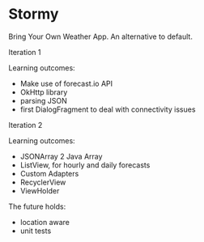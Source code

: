 # Stormy
Bring Your Own Weather App. An alternative to default.

Iteration 1

Learning outcomes:
- Make use of forecast.io API
- OkHttp library
- parsing JSON
- first DialogFragment to deal with connectivity issues

Iteration 2

Learning outcomes:
- JSONArray 2 Java Array
- ListView, for hourly and daily forecasts
- Custom Adapters
- RecyclerView
- ViewHolder

The future holds:
- location aware
- unit tests

